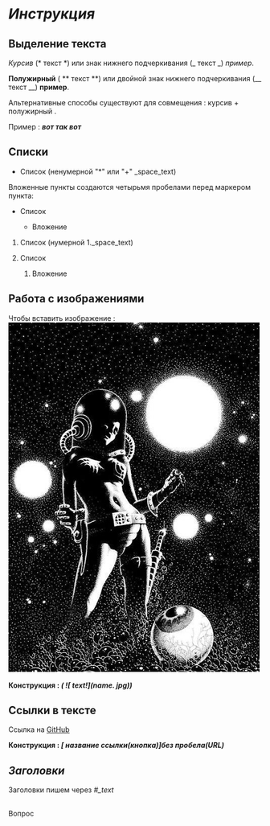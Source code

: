 # *Инструкция*

## **Выделение текста**

*Курсив* (* текст *) или знак нижнего подчеркивания (_ текст _) _пример_.

**Полужирный** ( ** текст **) или двойной знак нижнего подчеркивания (__ текст __) __пример__.

Альтернативные способы существуют для совмещения :
курсив + полужирный .

Пример : _**вот так вот**_

## **Списки**

* Список (ненумерной "*" или "+" _space_text)

Вложенные пункты создаются четырьмя пробелами перед маркером пункта:
+ Список

    + Вложение

1. Список (нумерной 1._space_text)

1. Список
    1. Вложение

## **Работа с изображениями**

Чтобы вставить изображение :
 ![КОСМОС!](pcs.jpg)
 
**Конструкция : _( ![ text!](name. jpg))_**

## **Ссылки в тексте**

Ссылка на [GitHub](https://github.com/)

**Конструкция : _[ название ссылки(кнопка)]без пробела(URL)_**

## *Заголовки*
Заголовки пишем через  *#_text*
## 

Вопрос

